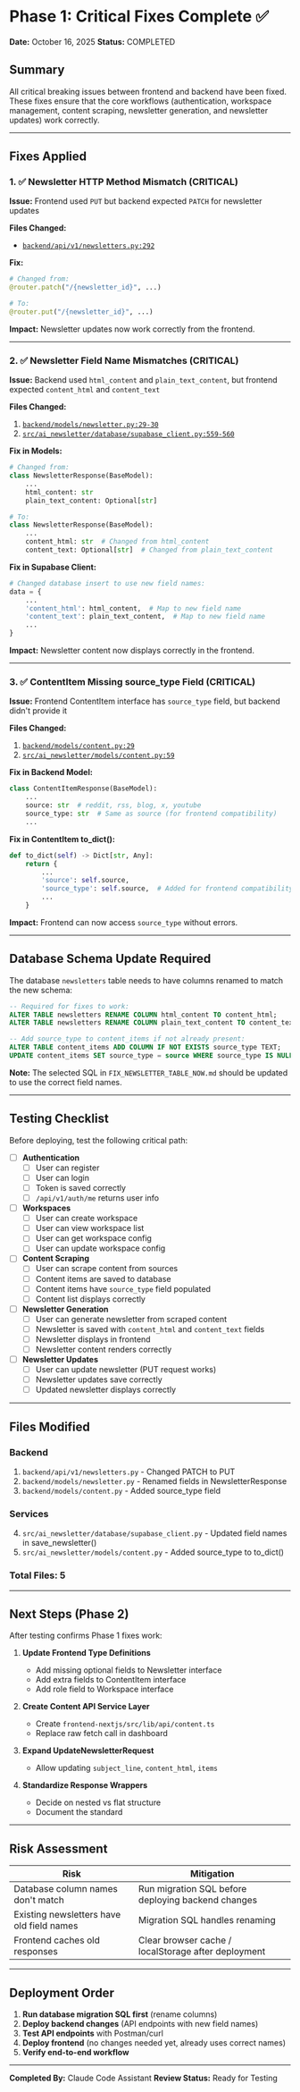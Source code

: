 # Phase 1: Critical Fixes Complete ✅

**Date:** October 16, 2025
**Status:** COMPLETED

## Summary

All critical breaking issues between frontend and backend have been fixed. These fixes ensure that the core workflows (authentication, workspace management, content scraping, newsletter generation, and newsletter updates) work correctly.

---

## Fixes Applied

### 1. ✅ Newsletter HTTP Method Mismatch (CRITICAL)

**Issue:** Frontend used `PUT` but backend expected `PATCH` for newsletter updates

**Files Changed:**
- [`backend/api/v1/newsletters.py:292`](backend/api/v1/newsletters.py#L292)

**Fix:**
```python
# Changed from:
@router.patch("/{newsletter_id}", ...)

# To:
@router.put("/{newsletter_id}", ...)
```

**Impact:** Newsletter updates now work correctly from the frontend.

---

### 2. ✅ Newsletter Field Name Mismatches (CRITICAL)

**Issue:** Backend used `html_content` and `plain_text_content`, but frontend expected `content_html` and `content_text`

**Files Changed:**
1. [`backend/models/newsletter.py:29-30`](backend/models/newsletter.py#L29-L30)
2. [`src/ai_newsletter/database/supabase_client.py:559-560`](src/ai_newsletter/database/supabase_client.py#L559-L560)

**Fix in Models:**
```python
# Changed from:
class NewsletterResponse(BaseModel):
    ...
    html_content: str
    plain_text_content: Optional[str]

# To:
class NewsletterResponse(BaseModel):
    ...
    content_html: str  # Changed from html_content
    content_text: Optional[str]  # Changed from plain_text_content
```

**Fix in Supabase Client:**
```python
# Changed database insert to use new field names:
data = {
    ...
    'content_html': html_content,  # Map to new field name
    'content_text': plain_text_content,  # Map to new field name
    ...
}
```

**Impact:** Newsletter content now displays correctly in the frontend.

---

### 3. ✅ ContentItem Missing source_type Field (CRITICAL)

**Issue:** Frontend ContentItem interface has `source_type` field, but backend didn't provide it

**Files Changed:**
1. [`backend/models/content.py:29`](backend/models/content.py#L29)
2. [`src/ai_newsletter/models/content.py:59`](src/ai_newsletter/models/content.py#L59)

**Fix in Backend Model:**
```python
class ContentItemResponse(BaseModel):
    ...
    source: str  # reddit, rss, blog, x, youtube
    source_type: str  # Same as source (for frontend compatibility)
    ...
```

**Fix in ContentItem to_dict():**
```python
def to_dict(self) -> Dict[str, Any]:
    return {
        ...
        'source': self.source,
        'source_type': self.source,  # Added for frontend compatibility
        ...
    }
```

**Impact:** Frontend can now access `source_type` without errors.

---

## Database Schema Update Required

The database `newsletters` table needs to have columns renamed to match the new schema:

```sql
-- Required for fixes to work:
ALTER TABLE newsletters RENAME COLUMN html_content TO content_html;
ALTER TABLE newsletters RENAME COLUMN plain_text_content TO content_text;

-- Add source_type to content_items if not already present:
ALTER TABLE content_items ADD COLUMN IF NOT EXISTS source_type TEXT;
UPDATE content_items SET source_type = source WHERE source_type IS NULL;
```

**Note:** The selected SQL in `FIX_NEWSLETTER_TABLE_NOW.md` should be updated to use the correct field names.

---

## Testing Checklist

Before deploying, test the following critical path:

- [ ] **Authentication**
  - [ ] User can register
  - [ ] User can login
  - [ ] Token is saved correctly
  - [ ] `/api/v1/auth/me` returns user info

- [ ] **Workspaces**
  - [ ] User can create workspace
  - [ ] User can view workspace list
  - [ ] User can get workspace config
  - [ ] User can update workspace config

- [ ] **Content Scraping**
  - [ ] User can scrape content from sources
  - [ ] Content items are saved to database
  - [ ] Content items have `source_type` field populated
  - [ ] Content list displays correctly

- [ ] **Newsletter Generation**
  - [ ] User can generate newsletter from scraped content
  - [ ] Newsletter is saved with `content_html` and `content_text` fields
  - [ ] Newsletter displays in frontend
  - [ ] Newsletter content renders correctly

- [ ] **Newsletter Updates**
  - [ ] User can update newsletter (PUT request works)
  - [ ] Newsletter updates save correctly
  - [ ] Updated newsletter displays correctly

---

## Files Modified

### Backend
1. `backend/api/v1/newsletters.py` - Changed PATCH to PUT
2. `backend/models/newsletter.py` - Renamed fields in NewsletterResponse
3. `backend/models/content.py` - Added source_type field

### Services
4. `src/ai_newsletter/database/supabase_client.py` - Updated field names in save_newsletter()
5. `src/ai_newsletter/models/content.py` - Added source_type to to_dict()

### Total Files: 5

---

## Next Steps (Phase 2)

After testing confirms Phase 1 fixes work:

1. **Update Frontend Type Definitions**
   - Add missing optional fields to Newsletter interface
   - Add extra fields to ContentItem interface
   - Add role field to Workspace interface

2. **Create Content API Service Layer**
   - Create `frontend-nextjs/src/lib/api/content.ts`
   - Replace raw fetch call in dashboard

3. **Expand UpdateNewsletterRequest**
   - Allow updating `subject_line`, `content_html`, `items`

4. **Standardize Response Wrappers**
   - Decide on nested vs flat structure
   - Document the standard

---

## Risk Assessment

| Risk | Mitigation |
|------|------------|
| Database column names don't match | Run migration SQL before deploying backend changes |
| Existing newsletters have old field names | Migration SQL handles renaming |
| Frontend caches old responses | Clear browser cache / localStorage after deployment |

---

## Deployment Order

1. **Run database migration SQL first** (rename columns)
2. **Deploy backend changes** (API endpoints with new field names)
3. **Test API endpoints** with Postman/curl
4. **Deploy frontend** (no changes needed yet, already uses correct names)
5. **Verify end-to-end workflow**

---

**Completed By:** Claude Code Assistant
**Review Status:** Ready for Testing
